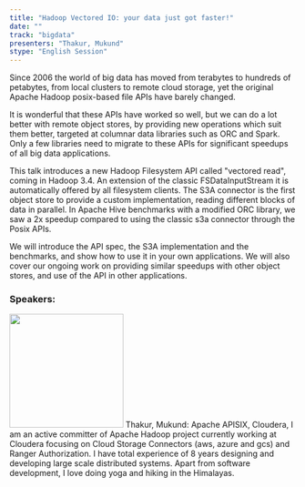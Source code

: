```yaml
---
title: "Hadoop Vectored IO: your data just got faster!"
date: "" 
track: "bigdata"
presenters: "Thakur, Mukund"
stype: "English Session"
---
```

Since 2006 the world of big data has moved from terabytes to hundreds of petabytes, from local clusters to remote cloud storage, yet the original Apache Hadoop posix-based file APIs have barely changed.

It is wonderful that these APIs have worked so well, but we can do a lot better with remote object stores, by providing new operations which suit them better, targeted at columnar data libraries such as ORC and Spark. Only a few libraries need to migrate to these APIs for significant speedups of all big data applications.

This talk introduces a new Hadoop Filesystem API called "vectored read", coming in Hadoop 3.4. An extension of the classic FSDataInputStream it is automatically offered by all filesystem clients.
The S3A connector is the first object store to provide a custom implementation, reading different blocks of data in parallel. In Apache Hive benchmarks with a modified ORC library, we saw a 2x speedup compared to using the classic s3a connector through the Posix APIs.

We will introduce the API spec, the S3A implementation and the benchmarks, and show how to use it in your own applications. We will also cover our ongoing work on providing similar speedups with other object stores, and use of the API in other applications.
 ### Speakers: 
 <img src="images/speaker/1148.png" width="200" />
 Thakur, Mukund: Apache APISIX, Cloudera, I am an active committer of Apache Hadoop project currently working at Cloudera focusing on Cloud Storage Connectors (aws, azure and gcs) and Ranger Authorization. 
I have total experience of 8 years designing and developing large scale distributed systems. Apart from software development, I love doing yoga and hiking in the Himalayas.
 